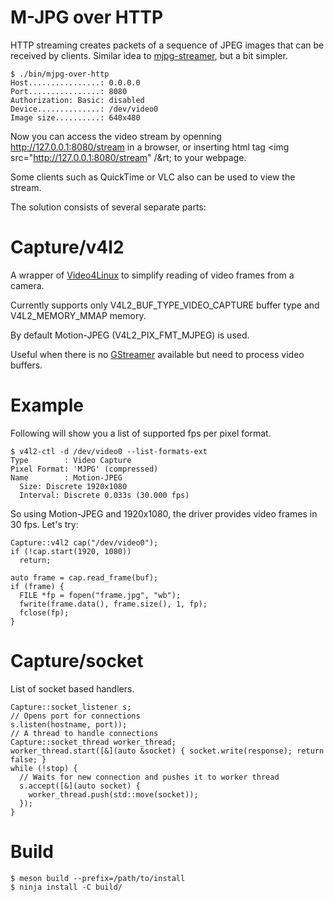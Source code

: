 # M-JPG over HTTP

HTTP streaming creates packets of a sequence of JPEG images that can be received by clients.
Similar idea to [mjpg-streamer](https://github.com/jacksonliam/mjpg-streamer), but a bit simpler.

    $ ./bin/mjpg-over-http
    Host................: 0.0.0.0
    Port................: 8080
    Authorization: Basic: disabled
    Device..............: /dev/video0
    Image size..........: 640x480

Now you can access the video stream by openning http://127.0.0.1:8080/stream in a browser, or inserting html tag &lt;img src="http://127.0.0.1:8080/stream" /&rt; to your webpage.

Some clients such as QuickTime or VLC also can be used to view the stream.

The solution consists of several separate parts:

# Capture/v4l2

A wrapper of [Video4Linux](https://en.wikipedia.org/wiki/Video4Linux) to simplify reading of video frames from a camera.

Currently supports only V4L2_BUF_TYPE_VIDEO_CAPTURE buffer type and V4L2_MEMORY_MMAP memory.

By default Motion-JPEG (V4L2_PIX_FMT_MJPEG) is used.

Useful when there is no [GStreamer](https://gstreamer.freedesktop.org/) available but need to process video buffers.

# Example

Following will show you a list of supported fps per pixel format.

    $ v4l2-ctl -d /dev/video0 --list-formats-ext
    Type        : Video Capture
    Pixel Format: 'MJPG' (compressed)
    Name        : Motion-JPEG
      Size: Discrete 1920x1080
      Interval: Discrete 0.033s (30.000 fps)

So using Motion-JPEG and 1920x1080, the driver provides video frames in 30 fps. Let's try:

    Capture::v4l2 cap("/dev/video0");
    if (!cap.start(1920, 1080))
      return;

    auto frame = cap.read_frame(buf);
    if (frame) {
      FILE *fp = fopen("frame.jpg", "wb");
      fwrite(frame.data(), frame.size(), 1, fp);
      fclose(fp);
    }

# Capture/socket

List of socket based handlers.

    Capture::socket_listener s;
    // Opens port for connections
    s.listen(hostname, port));
    // A thread to handle connections
    Capture::socket_thread worker_thread;
    worker_thread.start([&](auto &socket) { socket.write(response); return false; }
    while (!stop) {
      // Waits for new connection and pushes it to worker thread
      s.accept([&](auto socket) {
        worker_thread.push(std::move(socket));
      });
    }

# Build

    $ meson build --prefix=/path/to/install
    $ ninja install -C build/
